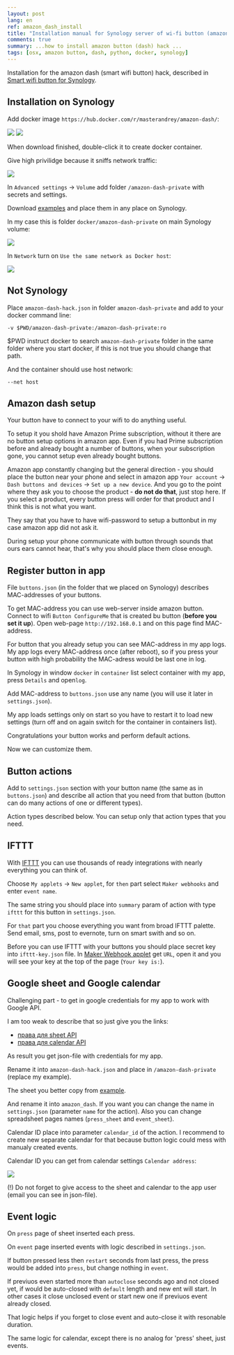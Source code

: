 ```yaml
---
layout: post
lang: en
ref: amazon_dash_install
title: "Installation manual for Synology server of wi-fi button (amazon dash hack)"
comments: true
summary: ...how to install amazon button (dash) hack ...
tags: [osx, amazon button, dash, python, docker, synology]
---
```


Installation for the amazon dash (smart wifi button) hack,
described in [Smart wifi button for Synology](http://masterandrey.com/posts/en/amazon_dash/).

## Installation on Synology

Add docker image `https://hub.docker.com/r/masterandrey/amazon-dash/`:

![](/images/dash_synology_docker_image.png)
![](/images/dash_synology_docker_url.png)

When download finished, double-click it to create docker container.

Give high privilidge because it sniffs network traffic:

![](/images/dash_synology_docker_general.png)

In `Advanced settings` -> `Volume` add folder `/amazon-dash-private` with secrets and settings.

Download [examples](https://github.com/masterandrey/docker-amazon-dash/tree/master/amazon-dash-private) 
and place them in any place on Synology. 

In my case this is folder `docker/amazon-dash-private` on main Synology volume:

![](/images/dash_synology_docker_volume.png)

In `Network` turn on `Use the same network as Docker host`:

![](/images/dash_synology_docker_network.png)


## Not Synology

Place `amazon-dash-hack.json` in folder `amazon-dash-private` and add to your
docker command line:

    -v $PWD/amazon-dash-private:/amazon-dash-private:ro
    
$PWD instruct docker to search `amazon-dash-private` folder in the same folder where you start docker,
if this is not true you should change that path.
        
And the container should use host network:

    --net host 

## Amazon dash setup

Your button have to connect to your wifi to do anything useful.

To setup it you shold have Amazon Prime subscription, without it there are no button setup options
in amazon app.
Even if you had Prime subscription before and already bought a number of buttons, when your subscription
gone, you cannot setup even already bought buttons.

Amazon app constantly changing but the general direction - you should place the button near your phone 
and select in amazon app `Your account` -> `Dash buttons and devices` -> 
`Set up a new device`.
And you go to the point where they ask you to choose the product - **do not do that**, just stop here.
If you select a product, every button press will order for that product and I think this is not what you want.

They say that you have to have wifi-password to setup a buttonbut in my case amazon app did not
ask it.

During setup your phone communicate with button through sounds that ours ears cannot hear, that's why
you should place them close enough.

## Register button in app

File `buttons.json` (in the folder that we placed on Synology) describes MAC-addresses of your buttons.

To get MAC-address you can use web-server inside amazon button. Connect to wifi `Button ConfigureMe`
that is created bu button (**before you set it up**).
Open web-page `http://192.168.0.1` and on this page find MAC-address.

For button that you already setup you can see MAC-address in my app logs. 
My app logs every MAC-address once (after reboot), so if you press your button with high
probability the MAC-adress would be last one in log. 

In Synology in window `docker` in `container` list select container with my app, press `Details` and
open`log`.

Add MAC-address to `buttons.json` use any name (you will use it later in `settings.json`).

My app loads settings only on start so you have to restart it to load new settings
(turn off and on again switch for the container in containers list).

Congratulations your button works and perform default actions.

Now we can customize them.

## Button actions

Add to `settings.json` section with your button name (the same as in `buttons.json`)
and describe all action that you need from that button (button can do many actions of
one or different types).

Action types described below.
You can setup only that action types that you need.

## IFTTT

With [IFTTT](https://ifttt.com) you can use thousands of ready integrations with nearly everything you
can think of.

Choose `My applets` -> `New applet`, for `then` part select `Maker webhooks` and enter `event name`.

The same string you should place into `summary` param of action with type `ifttt` for this button in
`settings.json`.

For `that` part you choose everything you want from broad IFTTT palette. Send email, sms, post to evernote,
turn on smart swith and so on.

Before you can use IFTTT with your buttons you should place secret key into `ifttt-key.json` file.
In [Maker Webhook applet](https://ifttt.com/services/maker_webhooks/settings) get
`URL`, open it and you will see your key at the top of the page (`Your key is:`).

## Google sheet and Google calendar

Challenging part - to get in google credentials for my app to work with Google API.

I am too weak to describe that so just give you the links:
* [права для sheet API](https://console.developers.google.com/start/api?id=sheets.googleapis.com)
* [права для calendar API](https://console.developers.google.com/start/api?id=calendar) 

As result you get json-file with credentials for my app. 

Rename it into `amazon-dash-hack.json` and place in
`/amazon-dash-private` (replace my example). 

The sheet you better copy from 
[example](https://docs.google.com/spreadsheets/d/1m2NNfdKIb3JDieBZEBL5e15-6wx_BUf7rxyP2CwOekY/edit#gid=0).

And rename it into `amazon_dash`.
If you want you can change the name in `settings.json` (parameter `name` for the action).
Also you can change spreadsheet pages names
(`press_sheet` and `event_sheet`).

Calendar ID place into parameter `сalendar_id` of the action. I recommend to create new
separate calendar for that because button logic could mess with manualy created events.
 
Calendar ID you can get from calendar settings
`Calendar address`:

![](/images/google_calendar_settings.png)

(!) Do not forget to give access to the sheet and calendar to the app user 
(email you can see in json-file).


## Event logic

On `press` page of sheet inserted each press.

On `event` page inserted events with logic described in `settings.json`. 

If button pressed less then `restart` seconds from last press, the press
would be added into `press`, but change nothing in `event`.

If previuos even started more than `autoclose` seconds ago and not closed yet,
if would be auto-closed with `default` length and new ent will start. 
In other cases it close unclosed event or start new one if previuos event already closed.

That logic helps if you forget to close event and auto-close it with resonable duration.

The same logic for calendar, except there is no analog for 'press' sheet, just events.